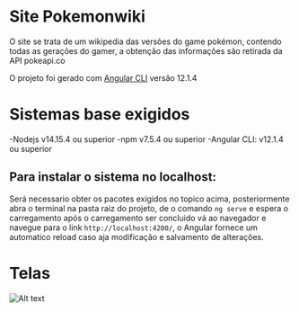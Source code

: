 # Site Pokemonwiki
O site se trata de um wikipedia das versões do game pokémon, contendo todas as gerações
do gamer, a obtenção das informações são retirada da API pokeapi.co

O projeto foi gerado com [Angular CLI](https://github.com/angular/angular-cli) versão 12.1.4

# Sistemas base exigidos
-Nodejs v14.15.4 ou superior
-npm v7.5.4 ou superior
-Angular CLI: v12.1.4 ou superior

## Para instalar o sistema no localhost:
Será necessario obter os pacotes exigidos no topico acima, posteriormente
abra o terminal na pasta raiz do projeto, de o comando `ng serve` e espera o
carregamento após o carregamento ser concluido vá ao navegador e navegue 
para o link `http://localhost:4200/`, o Angular fornece um automatico reload
caso aja modificação e salvamento de alterações.

# Telas
![Alt text](https://img.ibxk.com.br/2019/11/19/19064959433365.jpg?w=1120&h=420&mode=crop&scale=both)
